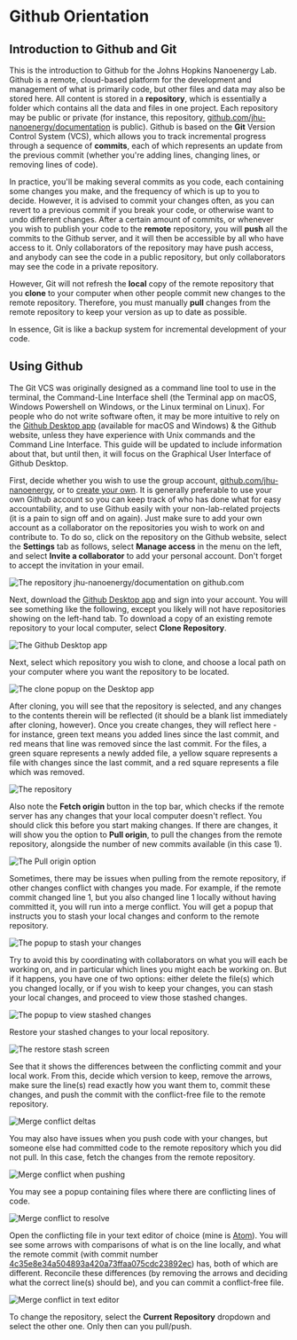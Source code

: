 # Github Orientation
## Introduction to Github and Git

This is the introduction to Github for the Johns Hopkins Nanoenergy Lab. Github is a remote, cloud-based platform for the development and management of what is primarily code, but other files and data may also be stored here. All content is stored in a **repository**, which is essentially a folder which contains all the data and files in one project. Each repository may be public or private (for instance, this repository, [github.com/jhu-nanoenergy/documentation](https://www.github.com/jhu-nanoenergy/documentation) is public). Github is based on the **Git** Version Control System (VCS), which allows you to track incremental progress through a sequence of **commits**, each of which represents an update from the previous commit (whether you're adding lines, changing lines, or removing lines of code).

In practice, you'll be making several commits as you code, each containing some changes you make, and the frequency of which is up to you to decide. However, it is advised to commit your changes often, as you can revert to a previous commit if you break your code, or otherwise want to undo different changes. After a certain amount of commits, or whenever you wish to publish your code to the **remote** repository, you will **push** all the commits to the Github server, and it will then be accessible by all who have access to it. Only collaborators of the repository may have push access, and anybody can see the code in a public repository, but only collaborators may see the code in a private repository.

However, Git will not refresh the **local** copy of the remote repository that you **clone** to your computer when other people commit new changes to the remote repository. Therefore, you must manually **pull** changes from the remote repository to keep your version as up to date as possible.

In essence, Git is like a backup system for incremental development of your code.


## Using Github

The Git VCS was originally designed as a command line tool to use in the terminal, the Command-Line Interface shell (the Terminal app on macOS, Windows Powershell on Windows, or the Linux terminal on Linux). For people who do not write software often, it may be more intuitive to rely on the [Github Desktop app](https://desktop.github.com/) (available for macOS and Windows) & the Github website, unless they have experience with Unix commands and the Command Line Interface. This guide will be updated to include information about that, but until then, it will focus on the Graphical User Interface of Github Desktop.
<!-- This is a comment, and just a reminder to remove this part once you introduce the CLI commands
-->

First, decide whether you wish to use the group account, [github.com/jhu-nanoenergy](https://www.github.com/jhu-nanoenergy), or to [create your own](https://www.github.com). It is generally preferable to use your own Github account so you can keep track of who has done what for easy accountability, and to use Github easily with your non-lab-related projects (it is a pain to sign off and on again). Just make sure to add your own account as a collaborator on the repositories you wish to work on and contribute to. To do so, click on the repository on the Github website, select the **Settings** tab as follows, select **Manage access** in the menu on the left, and select **Invite a collaborator** to add your personal account. Don't forget to accept the invitation in your email.

![The repository jhu-nanoenergy/documentation on github.com](/figures/repo_view.png)

Next, download the [Github Desktop app](https://desktop.github.com) and sign into your account. You will see something like the following, except you likely will not have repositories showing on the left-hand tab. To download a copy of an existing remote repository to your local computer, select **Clone Repository**.

![The Github Desktop app](/figures/github_desktop_clone.png)

Next, select which repository you wish to clone, and choose a local path on your computer where you want the repository to be located.

![The clone popup on the Desktop app](/figures/github_desktop_clone2.png)

After cloning, you will see that the repository is selected, and any changes to the contents therein will be reflected (it should be a blank list immediately after cloning, however). Once you create changes, they will reflect here - for instance, green text means you added lines since the last commit, and red means that line was removed since the last commit. For the files, a green square represents a newly added file, a yellow square represents a file with changes since the last commit, and a red square represents a file which was removed.

![The repository](/figures/github_desktop_deltas.png)

Also note the **Fetch origin** button in the top bar, which checks if the remote server has any changes that your local computer doesn't reflect. You should click this before you start making changes. If there are changes, it will show you the option to **Pull origin**, to pull the changes from the remote repository, alongside the number of new commits available (in this case 1).

![The Pull origin option](/figures/github_desktop_pull_origin.png)

Sometimes, there may be issues when pulling from the remote repository, if other changes conflict with changes you made. For example, if the remote commit changed line 1, but you also changed line 1 locally without having committed it, you will run into a merge conflict. You will get a popup that instructs you to stash your local changes and conform to the remote repository.

![The popup to stash your changes](/figures/github_desktop_stash.png)

Try to avoid this by coordinating with collaborators on what you will each be working on, and in particular which lines you might each be working on. But if it happens, you have one of two options: either delete the file(s) which you changed locally, or if you wish to keep your changes, you can stash your local changes, and proceed to view those stashed changes.

![The popup to view stashed changes](/figures/github_desktop_stashed.png)

Restore your stashed changes to your local repository.

![The restore stash screen](/figures/github_desktop_restore_stash.png)

See that it shows the differences between the conflicting commit and your local work. From this, decide which version to keep, remove the arrows, make sure the line(s) read exactly how you want them to, commit these changes, and push the commit with the conflict-free file to the remote repository.

![Merge conflict deltas](/figures/github_desktop_merge_conflict.png)

You may also have issues when you push code with your changes, but someone else had committed code to the remote repository which you did not pull. In this case, fetch the changes from the remote repository.

![Merge conflict when pushing](/figures/github_desktop_merge_conflict_push.png)

You may see a popup containing files where there are conflicting lines of code.

![Merge conflict to resolve](/figures/github_desktop_merge_conflict_to_resolve.png)

Open the conflicting file in your text editor of choice (mine is [Atom](https://atom.io)). You will see some arrows with comparisons of what is on the line locally, and what the remote commit (with commit number [4c35e8e34a504893a420a73ffaa075cdc23892ec](https://github.com/jhu-nanoenergy/documentation/commit/4c35e8e34a504893a420a73ffaa075cdc23892ec)) has, both of which are different. Reconcile these differences (by removing the arrows and deciding what the correct line(s) should be), and you can commit a conflict-free file.

![Merge conflict in text editor](/figures/github_desktop_merge_conflict_atom.png)

To change the repository, select the **Current Repository** dropdown and select the other one. Only then can you pull/push.
